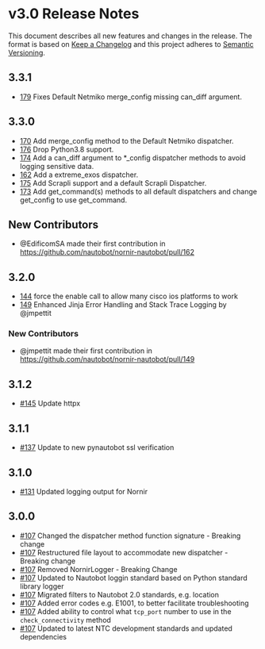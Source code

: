 # v3.0 Release Notes

This document describes all new features and changes in the release. The format is based on [Keep a Changelog](https://keepachangelog.com/en/1.0.0/) and this project adheres to [Semantic Versioning](https://semver.org/spec/v2.0.0.html).

## 3.3.1

* [179](https://github.com/nautobot/nornir-nautobot/issues/179) Fixes Default Netmiko merge_config missing can_diff argument.

## 3.3.0

* [170](https://github.com/nautobot/nornir-nautobot/issues/170) Add merge_config method to the Default Netmiko dispatcher.
* [176](https://github.com/nautobot/nornir-nautobot/issues/176) Drop Python3.8 support.
* [174](https://github.com/nautobot/nornir-nautobot/issues/174) Add a can_diff argument to *_config dispatcher methods to avoid logging sensitive data.
* [162](https://github.com/nautobot/nornir-nautobot/issues/162) Add a extreme_exos dispatcher.
* [175](https://github.com/nautobot/nornir-nautobot/issues/175) Add Scrapli support and a default Scrapli Dispatcher.
* [173](https://github.com/nautobot/nornir-nautobot/issues/173) Add get_command(s) methods to all default dispatchers and change get_config to use get_command.

## New Contributors
* @EdificomSA made their first contribution in https://github.com/nautobot/nornir-nautobot/pull/162


## 3.2.0

* [144](https://github.com/nautobot/nornir-nautobot/issues/144) force the enable call to allow many cisco ios platforms to work
* [149](https://github.com/nautobot/nornir-nautobot/issues/149) Enhanced Jinja Error Handling and Stack Trace Logging by @jmpettit

### New Contributors
* @jmpettit made their first contribution in https://github.com/nautobot/nornir-nautobot/pull/149


## 3.1.2

- [#145](https://github.com/nautobot/nornir-nautobot/pull/145) Update httpx

## 3.1.1

- [#137](https://github.com/nautobot/nornir-nautobot/pull/137) Update to new pynautobot ssl verification

## 3.1.0

- [#131](https://github.com/nautobot/nornir-nautobot/pull/131) Updated logging output for Nornir

## 3.0.0

- [#107](https://github.com/nautobot/nornir-nautobot/pull/107) Changed the dispatcher method function signature - Breaking change
- [#107](https://github.com/nautobot/nornir-nautobot/pull/107) Restructured file layout to accommodate new dispatcher - Breaking change
- [#107](https://github.com/nautobot/nornir-nautobot/pull/107) Removed NornirLogger - Breaking Change
- [#107](https://github.com/nautobot/nornir-nautobot/pull/107) Updated to Nautobot loggin standard based on Python standard library logger
- [#107](https://github.com/nautobot/nornir-nautobot/pull/107) Migrated filters to Nautobot 2.0 standards, e.g. location
- [#107](https://github.com/nautobot/nornir-nautobot/pull/107) Added error codes e.g. E1001, to better facilitate troubleshooting
- [#107](https://github.com/nautobot/nornir-nautobot/pull/107) Added ability to control what `tcp_port` number to use in the `check_connectivity` method
- [#107](https://github.com/nautobot/nornir-nautobot/pull/107) Updated to latest NTC development standards and updated dependencies

